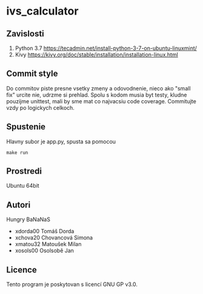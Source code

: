 # ivs_calculator

## Zavislosti
1. Python 3.7 https://tecadmin.net/install-python-3-7-on-ubuntu-linuxmint/
2. Kivy https://kivy.org/doc/stable/installation/installation-linux.html

## Commit style
Do commitov piste presne vsetky zmeny a odovodnenie, nieco ako "small fix" urcite nie, udrzme si prehlad. Spolu s kodom musia byt testy, kludne pouzijme unittest, mali by sme mat co najvacsiu code coverage. Commitujte vzdy po logickych celkoch.

## Spustenie
Hlavny subor je app.py, spusta sa pomocou 
```
make run
```

Prostredi
---------
Ubuntu 64bit

Autori
------
Hungry BaNaNaS
- xdorda00 Tomáš Dorda 
- xchova20 Chovancová Simona	
- xmatou32 Matoušek Milan 
- xosols00 Osolsobě Jan

Licence
-------
Tento program je poskytovan s licencí GNU GP v3.0.
